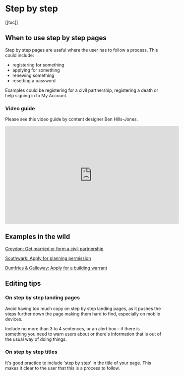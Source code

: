 # Step by step

[[toc]]

## When to use step by step pages

Step by step pages are useful where the user has to follow a process. This could include:

* registering for something
* applying for something
* renewing something
* resetting a password

Examples could be registering for a civil partnership, registering a death or help signing in to My Account.

### Video guide 

Please see this video guide by content designer Ben Hills-Jones.

<iframe width="560" height="315" src="https://www.youtube.com/embed/IhmC2BjHdps" title="YouTube video player" frameborder="0" allow="accelerometer; autoplay; clipboard-write; encrypted-media; gyroscope; picture-in-picture" allowfullscreen></iframe>

## Examples in the wild

[Croydon: Get married or form a civil partnership](https://www.croydon.gov.uk/births-deaths-marriages-and-citizenship/marriage-and-civil-partnerships/get-married-or-form-civil-partnership-step-step)

[Southwark: Apply for planning permission](https://www.southwark.gov.uk/planning-environment-and-building-control/planning/step-by-step/apply-planning-permission)

[Dumfries & Galloway: Apply for a building warrant](https://www.dumfriesandgalloway.gov.uk/planning-building/building-regulations/step-by-step/apply-building-warrant-step-step)


## Editing tips

### On step by step landing pages

Avoid having too much copy on step by step landing pages, as it pushes the steps further down the page making them hard to find, especially on mobile devices.

Include no more than 3 to 4 sentences, or an alert box – if there is something you need to warn users about or there's information that is out of the usual way of doing things.

### On step by step titles

It's good practice to include 'step by step' in the title of your page. This makes it clear to the user that this is a process to follow.
